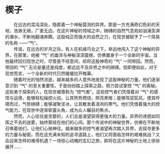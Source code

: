 # 楔子  
&emsp;&emsp;在远古的混沌深处，隐匿着一个神秘莫测的异界。那是一方充满奇幻色彩的天地，浩渺无垠，广袤无边。在这片神秘的领域之中，磅礴的自然气息宛如汹涌澎湃的潮水，不断地翻涌奔腾。这股纯正而强大的自然之力，在现世被赋予了一个简易的名称 ——“气”。  
&emsp;&emsp;传说，在远古的岁月之际，有人在机缘巧合之下，幸运地闯入了这个神秘的异界。在那里，他被 “气” 的雄浑与神秘深深震撼，仿佛置身于一个全新的宇宙。当他最终回归现世之时，尽管是不经意间，却将这股神奇的 “气” 一同带回。然而，带回的 “气” 无论是量还是纯度，都远远不及异界之中的磅礴。但即便如此，对于现世而言，一个全新的时代已然缓缓拉开帷幕。  
&emsp;&emsp;随着时光的悄然流逝，越来越多的人意外地发现了这股神秘的力量。他们逐渐意识到 “气” 的至关重要性，于是纷纷踏上探索之路，努力尝试掌控 “气” 的奥秘。这些勇于探索的人，在现世被尊称为 “控气者”。这些控气者们凭借着对 “气” 的感悟与运用，能够轻松操控火焰，让其熊熊燃烧，照亮黑暗；能够驾驭狂风，使其呼啸而过，气势磅礴；能够凝聚坚冰，让其散发着凛冽的寒气。他们凭借着强大的控气能力，在现世中逐渐崭露头角，成为众人瞩目的焦点。  
&emsp;&emsp;然而，人心往往是贪婪的，人们总是渴望获得更强大的力量。异界的诱惑如同挥之不去的迷雾，始终萦绕在他们的心间。那个传说中的神秘世界，仿佛在不断地召唤着他们，让他们心驰神往。越来越多的控气者渴望再次踏入异界，去探寻更多的力量与秘密。而在这充满未知的追寻道路上，他们又将面临怎样的艰难挑战？又会迎来怎样的难得机遇？一场惊心动魄的玄幻之旅，即将在这片神秘的土地上徐徐展开……